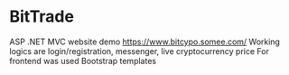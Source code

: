 # BitTrade
ASP .NET MVC   website demo https://www.bitcypo.somee.com/
Working logics are login/registration, messenger, live cryptocurrency price
For frontend was used Bootstrap templates

